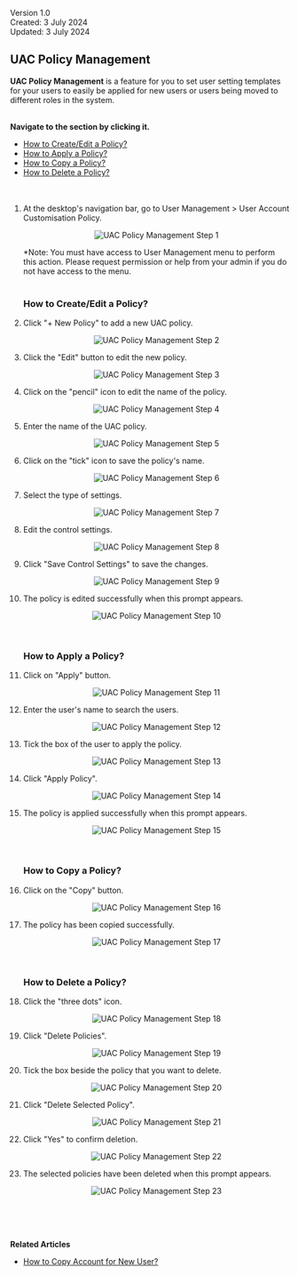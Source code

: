 Version 1.0<br>
Created: 3 July 2024<br>
Updated: 3 July 2024<br>
## UAC Policy Management

**UAC Policy Management** is a feature for you to set user setting templates for your users to easily be applied for new users or users being moved to different roles in the system.<br><br>

**Navigate to the section by clicking it.**<br>

- [How to Create/Edit a Policy?](#section1)<br>
- [How to Apply a Policy?](#section2)<br>
- [How to Copy a Policy?](#section3)<br>
- [How to Delete a Policy?](#section4)
<br><br><br>

1. At the desktop's navigation bar, go to User Management > User Account Customisation Policy.

   <p align="center">
     <img src="img/UAC_Policy_Management_Step_1.png" alt="UAC Policy Management Step 1">
   </p>

   *Note: You must have access to User Management menu to perform this action. Please request permission or help from your admin if you do not have access to the menu.<br>
   <br>

   <a id="section1"></a>

   ### How to Create/Edit a Policy?
   
3. Click "+ New Policy" to add a new UAC policy.

   <p align="center">
     <img src="img/UAC_Policy_Management_Step_2.png" alt="UAC Policy Management Step 2">
   </p>

4. Click the "Edit" button to edit the new policy.

   <p align="center">
     <img src="img/UAC_Policy_Management_Step_3.png" alt="UAC Policy Management Step 3">
   </p>

5. Click on the "pencil" icon to edit the name of the policy.

   <p align="center">
     <img src="img/UAC_Policy_Management_Step_4.png" alt="UAC Policy Management Step 4">
   </p>
   
6. Enter the name of the UAC policy.

   <p align="center">
     <img src="img/UAC_Policy_Management_Step_5.png" alt="UAC Policy Management Step 5">
   </p>
   
7. Click on the "tick" icon to save the policy's name.

   <p align="center">
     <img src="img/UAC_Policy_Management_Step_6.png" alt="UAC Policy Management Step 6">
   </p>
   
8. Select the type of settings.

   <p align="center">
     <img src="img/UAC_Policy_Management_Step_7.png" alt="UAC Policy Management Step 7">
   </p>
   
9. Edit the control settings.

   <p align="center">
     <img src="img/UAC_Policy_Management_Step_8.png" alt="UAC Policy Management Step 8">
   </p>
   
10. Click "Save Control Settings" to save the changes.

    <p align="center">
      <img src="img/UAC_Policy_Management_Step_9.png" alt="UAC Policy Management Step 9">
    </p>
   
11. The policy is edited successfully when this prompt appears.

    <p align="center">
      <img src="img/UAC_Policy_Management_Step_10.png" alt="UAC Policy Management Step 10">
    </p>
    <br>

    <a id="section2"></a>

    ### How to Apply a Policy?
   
12. Click on "Apply" button.

    <p align="center">
      <img src="img/UAC_Policy_Management_Step_11.png" alt="UAC Policy Management Step 11">
    </p>
   
13. Enter the user's name to search the users.

    <p align="center">
      <img src="img/UAC_Policy_Management_Step_12.png" alt="UAC Policy Management Step 12">
    </p>
   
14. Tick the box of the user to apply the policy.

    <p align="center">
      <img src="img/UAC_Policy_Management_Step_13.png" alt="UAC Policy Management Step 13">
    </p>
   
15. Click "Apply Policy".

    <p align="center">
      <img src="img/UAC_Policy_Management_Step_14.png" alt="UAC Policy Management Step 14">
    </p>
   
16. The policy is applied successfully when this prompt appears.

    <p align="center">
      <img src="img/UAC_Policy_Management_Step_15.png" alt="UAC Policy Management Step 15">
    </p>
    <br>

    <a id="section3"></a>

    ### How to Copy a Policy?
   
17. Click on the "Copy" button.

    <p align="center">
      <img src="img/UAC_Policy_Management_Step_16.png" alt="UAC Policy Management Step 16">
    </p>
   
18. The policy has been copied successfully.

    <p align="center">
      <img src="img/UAC_Policy_Management_Step_17.png" alt="UAC Policy Management Step 17">
    </p>
    <br>

    <a id="section4"></a>

    ### How to Delete a Policy?
     
19. Click the "three dots" icon.

    <p align="center">
      <img src="img/UAC_Policy_Management_Step_18.png" alt="UAC Policy Management Step 18">
    </p>

20. Click "Delete Policies".

    <p align="center">
      <img src="img/UAC_Policy_Management_Step_19.png" alt="UAC Policy Management Step 19">
    </p>
   
21. Tick the box beside the policy that you want to delete.

    <p align="center">
      <img src="img/UAC_Policy_Management_Step_20.png" alt="UAC Policy Management Step 20">
    </p>
   
22. Click "Delete Selected Policy".

    <p align="center">
      <img src="img/UAC_Policy_Management_Step_21.png" alt="UAC Policy Management Step 21">
    </p>
   
23. Click "Yes" to confirm deletion.

    <p align="center">
      <img src="img/UAC_Policy_Management_Step_22.png" alt="UAC Policy Management Step 22">
    </p>
   
24. The selected policies have been deleted when this prompt appears.

    <p align="center">
      <img src="img/UAC_Policy_Management_Step_23.png" alt="UAC Policy Management Step 23">
    </p>
    <br><br><br>

**Related Articles**
- [How to Copy Account for New User?](Copy_Account.md)

